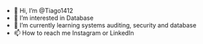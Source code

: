 - 👋 Hi, I’m @Tiago1412
- 👀 I’m interested in Database
- 🌱 I’m currently learning systems auditing, security and database
- 📫 How to reach me Instagram or LinkedIn

